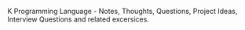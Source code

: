 K Programming Language - Notes, Thoughts, Questions, Project Ideas, Interview Questions and related excersices. 
